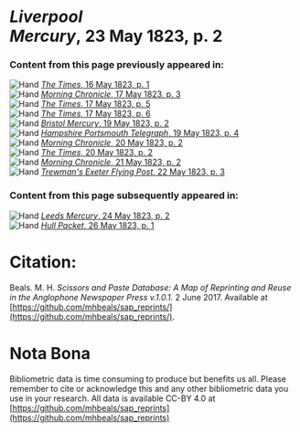 # *Liverpool Mercury*, 23 May 1823, p. 2  
  
### Content from this page previously appeared in:  
![Hand](http://scissorsandpaste.net/wp-content/uploads/2017/06/smallhandpointer.png) [*The Times*, 16 May 1823, p. 1](https://mhbeals.github.io/sap_html/The-Times/The-Times-16-May-1823-p-1)  
![Hand](http://scissorsandpaste.net/wp-content/uploads/2017/06/smallhandpointer.png) [*Morning Chronicle*, 17 May 1823, p. 3](https://mhbeals.github.io/sap_html/Morning-Chronicle/Morning-Chronicle-17-May-1823-p-3)  
![Hand](http://scissorsandpaste.net/wp-content/uploads/2017/06/smallhandpointer.png) [*The Times*, 17 May 1823, p. 5](https://mhbeals.github.io/sap_html/The-Times/The-Times-17-May-1823-p-5)  
![Hand](http://scissorsandpaste.net/wp-content/uploads/2017/06/smallhandpointer.png) [*The Times*, 17 May 1823, p. 6](https://mhbeals.github.io/sap_html/The-Times/The-Times-17-May-1823-p-6)  
![Hand](http://scissorsandpaste.net/wp-content/uploads/2017/06/smallhandpointer.png) [*Bristol Mercury*, 19 May 1823, p. 2](https://mhbeals.github.io/sap_html/Bristol-Mercury/Bristol-Mercury-19-May-1823-p-2)  
![Hand](http://scissorsandpaste.net/wp-content/uploads/2017/06/smallhandpointer.png) [*Hampshire Portsmouth Telegraph*, 19 May 1823, p. 4](https://mhbeals.github.io/sap_html/Hampshire-Portsmouth-Telegraph/Hampshire-Portsmouth-Telegraph-19-May-1823-p-4)  
![Hand](http://scissorsandpaste.net/wp-content/uploads/2017/06/smallhandpointer.png) [*Morning Chronicle*, 20 May 1823, p. 2](https://mhbeals.github.io/sap_html/Morning-Chronicle/Morning-Chronicle-20-May-1823-p-2)  
![Hand](http://scissorsandpaste.net/wp-content/uploads/2017/06/smallhandpointer.png) [*The Times*, 20 May 1823, p. 2](https://mhbeals.github.io/sap_html/The-Times/The-Times-20-May-1823-p-2)  
![Hand](http://scissorsandpaste.net/wp-content/uploads/2017/06/smallhandpointer.png) [*Morning Chronicle*, 21 May 1823, p. 2](https://mhbeals.github.io/sap_html/Morning-Chronicle/Morning-Chronicle-21-May-1823-p-2)  
![Hand](http://scissorsandpaste.net/wp-content/uploads/2017/06/smallhandpointer.png) [*Trewman's Exeter Flying Post*, 22 May 1823, p. 3](https://mhbeals.github.io/sap_html/Trewman's-Exeter-Flying-Post/Trewman's-Exeter-Flying-Post-22-May-1823-p-3)  
  
### Content from this page subsequently appeared in:  
![Hand](http://scissorsandpaste.net/wp-content/uploads/2017/06/smallhandpointer.png) [*Leeds Mercury*, 24 May 1823, p. 2](https://mhbeals.github.io/sap_html/Leeds-Mercury/Leeds-Mercury-24-May-1823-p-2)  
![Hand](http://scissorsandpaste.net/wp-content/uploads/2017/06/smallhandpointer.png) [*Hull Packet*, 26 May 1823, p. 1](https://mhbeals.github.io/sap_html/Hull-Packet/Hull-Packet-26-May-1823-p-1)  


# Citation: 

Beals. M. H. *Scissors and Paste Database: A Map of Reprinting and Reuse in the Anglophone Newspaper Press v.1.0.1.* 2 June 2017. Available at [https://github.com/mhbeals/sap_reprints/](https://github.com/mhbeals/sap_reprints/). 

# Nota Bona

Bibliometric data is time consuming to produce but benefits us all. Please remember to cite or acknowledge this and any other bibliometric data you use in your research. All data is available CC-BY 4.0 at [https://github.com/mhbeals/sap_reprints](https://github.com/mhbeals/sap_reprints)